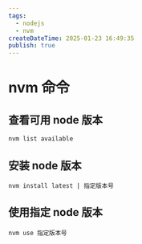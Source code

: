```yaml
---
tags:
  - nodejs
  - nvm
createDateTime: 2025-01-23 16:49:35
publish: true
---
```


# nvm 命令


## 查看可用 node 版本

```shell
nvm list available
```

## 安装 node 版本

```shell
nvm install latest | 指定版本号
```

## 使用指定 node 版本

```shell
nvm use 指定版本号
```


